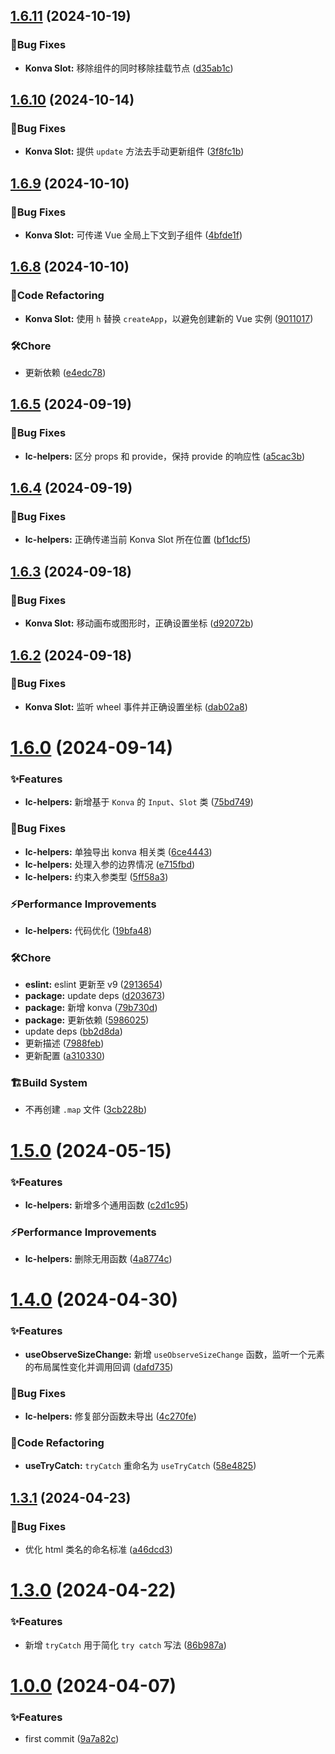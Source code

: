 ## [1.6.11](https://github.com/Noah-Ywh/lc-library/compare/v1.6.10...v1.6.11) (2024-10-19)

### 🐛Bug Fixes

* **Konva Slot:** 移除组件的同时移除挂载节点 ([d35ab1c](https://github.com/Noah-Ywh/lc-library/commit/d35ab1c862aaf4971fe3b2229a6cd90003e4f673))

## [1.6.10](https://github.com/Noah-Ywh/lc-library/compare/v1.6.9...v1.6.10) (2024-10-14)

### 🐛Bug Fixes

* **Konva Slot:** 提供 `update` 方法去手动更新组件 ([3f8fc1b](https://github.com/Noah-Ywh/lc-library/commit/3f8fc1b015d2750fa69588c0f934307f09b49c7a))

## [1.6.9](https://github.com/Noah-Ywh/lc-library/compare/v1.6.8...v1.6.9) (2024-10-10)

### 🐛Bug Fixes

* **Konva Slot:** 可传递 Vue 全局上下文到子组件 ([4bfde1f](https://github.com/Noah-Ywh/lc-library/commit/4bfde1f7a36b3b2772d04d1d48ee587581c4dc3f))

## [1.6.8](https://github.com/Noah-Ywh/lc-library/compare/v1.6.7...v1.6.8) (2024-10-10)

### 🔨Code Refactoring

* **Konva Slot:** 使用 `h` 替换 `createApp`，以避免创建新的 Vue 实例 ([9011017](https://github.com/Noah-Ywh/lc-library/commit/9011017fcbbbc3398ef3e0bd86eaa442941e4222))

### 🛠️Chore

* 更新依赖 ([e4edc78](https://github.com/Noah-Ywh/lc-library/commit/e4edc78efadc3e85092822f618a3198961990288))

## [1.6.5](https://github.com/Noah-Ywh/lc-library/compare/v1.6.4...v1.6.5) (2024-09-19)

### 🐛Bug Fixes

* **lc-helpers:** 区分 props 和 provide，保持 provide 的响应性 ([a5cac3b](https://github.com/Noah-Ywh/lc-library/commit/a5cac3bbadf02bdcf3d5cbe4ef28e7b2fb95a9ed))

## [1.6.4](https://github.com/Noah-Ywh/lc-library/compare/v1.6.3...v1.6.4) (2024-09-19)

### 🐛Bug Fixes

* **lc-helpers:** 正确传递当前 Konva Slot 所在位置 ([bf1dcf5](https://github.com/Noah-Ywh/lc-library/commit/bf1dcf502636c7ba0fc49d4bb4a0b8655a4091d2))

## [1.6.3](https://github.com/Noah-Ywh/lc-library/compare/v1.6.2...v1.6.3) (2024-09-18)

### 🐛Bug Fixes

* **Konva Slot:** 移动画布或图形时，正确设置坐标 ([d92072b](https://github.com/Noah-Ywh/lc-library/commit/d92072b197b3cd99edb5ff904a6837923ae6cf9a))

## [1.6.2](https://github.com/Noah-Ywh/lc-library/compare/v1.6.1...v1.6.2) (2024-09-18)

### 🐛Bug Fixes

* **Konva Slot:** 监听 wheel 事件并正确设置坐标 ([dab02a8](https://github.com/Noah-Ywh/lc-library/commit/dab02a8b4c48073c1312f6f68cc8bab38bebcf28))

# [1.6.0](https://github.com/Noah-Ywh/lc-library/compare/v1.5.0...v1.6.0) (2024-09-14)

### ✨Features

* **lc-helpers:** 新增基于 `Konva` 的 `Input`、`Slot` 类 ([75bd749](https://github.com/Noah-Ywh/lc-library/commit/75bd749e0784f35da2f0715f21473a123771684e))

### 🐛Bug Fixes

* **lc-helpers:** 单独导出 konva 相关类 ([6ce4443](https://github.com/Noah-Ywh/lc-library/commit/6ce444384ab08966da9ea047d9f78356c01b208d))
* **lc-helpers:** 处理入参的边界情况 ([e715fbd](https://github.com/Noah-Ywh/lc-library/commit/e715fbd2f2910dbfe81f17e0464cf7c6ea803a6c))
* **lc-helpers:** 约束入参类型 ([5ff58a3](https://github.com/Noah-Ywh/lc-library/commit/5ff58a31562e60022cf6a3bf01a11f360def50d5))

### ⚡Performance Improvements

* **lc-helpers:** 代码优化 ([19bfa48](https://github.com/Noah-Ywh/lc-library/commit/19bfa48e3ef8284b31158bdee652c88831547a07))

### 🛠️Chore

* **eslint:** eslint 更新至 v9 ([2913654](https://github.com/Noah-Ywh/lc-library/commit/2913654ccc6923f24e3b2056c03eaec1e97317e2))
* **package:** update deps ([d203673](https://github.com/Noah-Ywh/lc-library/commit/d20367378a8231e4576f9004644107faf48ed954))
* **package:** 新增 konva ([79b730d](https://github.com/Noah-Ywh/lc-library/commit/79b730df7ad0a1a5fce692e643899fda7f12d801))
* **package:** 更新依赖 ([5986025](https://github.com/Noah-Ywh/lc-library/commit/598602578bf901c0d4332f55f148131862f48cb7))
* update deps ([bb2d8da](https://github.com/Noah-Ywh/lc-library/commit/bb2d8dabfa8f99fa79c578bff339bc7c508ff907))
* 更新描述 ([7988feb](https://github.com/Noah-Ywh/lc-library/commit/7988feb10e3b06d7689a150458587e156ab5f4b8))
* 更新配置 ([a310330](https://github.com/Noah-Ywh/lc-library/commit/a310330642435973d6eea57ccec1228455f64127))

### 🏗️Build System

* 不再创建 `.map` 文件 ([3cb228b](https://github.com/Noah-Ywh/lc-library/commit/3cb228be0cd25b1229421ff8b6269d2156036551))

# [1.5.0](https://github.com/Noah-Ywh/lc-library/compare/v1.4.0...v1.5.0) (2024-05-15)

### ✨Features

* **lc-helpers:** 新增多个通用函数 ([c2d1c95](https://github.com/Noah-Ywh/lc-library/commit/c2d1c952e3bb8488f4decd2975a4fcde08cb9af8))

### ⚡Performance Improvements

* **lc-helpers:** 删除无用函数 ([4a8774c](https://github.com/Noah-Ywh/lc-library/commit/4a8774c3dfcd9bbb2eacb32de41e35cac94f9b64))

# [1.4.0](https://github.com/Noah-Ywh/lc-library/compare/v1.3.1...v1.4.0) (2024-04-30)

### ✨Features

* **useObserveSizeChange:** 新增 `useObserveSizeChange` 函数，监听一个元素的布局属性变化并调用回调 ([dafd735](https://github.com/Noah-Ywh/lc-library/commit/dafd735843b42da2d5c392267b9c0c50c7204a10))

### 🐛Bug Fixes

* **lc-helpers:** 修复部分函数未导出 ([4c270fe](https://github.com/Noah-Ywh/lc-library/commit/4c270fee9bf99d2c8646e2eb3aaba8e37b75982d))

### 🔨Code Refactoring

* **useTryCatch:** `tryCatch` 重命名为 `useTryCatch` ([58e4825](https://github.com/Noah-Ywh/lc-library/commit/58e4825a1b586a06498c6b2bed5a519602c21ca4))

## [1.3.1](https://github.com/Noah-Ywh/lc-library/compare/v1.3.0...v1.3.1) (2024-04-23)

### 🐛Bug Fixes

* 优化 html 类名的命名标准 ([a46dcd3](https://github.com/Noah-Ywh/lc-library/commit/a46dcd3f49a4e379da51cf1bb589d0cd3005434b))

# [1.3.0](https://github.com/Noah-Ywh/lc-library/compare/v1.2.0...v1.3.0) (2024-04-22)

### ✨Features

* 新增 `tryCatch` 用于简化 `try catch` 写法 ([86b987a](https://github.com/Noah-Ywh/lc-library/commit/86b987a4c39bd9a9c6ff8776d94ee4d30608e7a8))

# [1.0.0](https://github.com/Noah-Ywh/lc-library/compare/9a7a82cbf946e9a1d2a0382dd09f78a4f239a321...v1.0.0) (2024-04-07)

### ✨Features

* first commit ([9a7a82c](https://github.com/Noah-Ywh/lc-library/commit/9a7a82cbf946e9a1d2a0382dd09f78a4f239a321))

